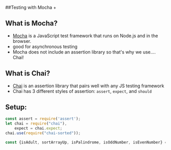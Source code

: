 ##Testing with Mocha + 

## What is Mocha?
  - [Mocha](https://mochajs.org/) is a JavaScript test framework that runs on Node.js and in the browser.
  - good for asynchronous testing
  - Mocha does not include an assertion library so that's why we use.... Chai!

## What is Chai?
  - [Chai](http://chaijs.com/) is an assertion library that pairs well with any JS testing framework
  - Chai has 3 different styles of assertion: `assert`, `expect`, and `should`


## Setup:


```javascript
const assert = require('assert');
let chai = require("chai"),
    expect = chai.expect;
chai.use(require("chai-sorted"));
```
```javascript
const {isAdult, sortArrayUp, isPalindrome, isOddNumber, isEvenNumber} = require('../index.js');
```


